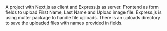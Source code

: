 A project with Next.js as client and Express.js as server.
Frontend as form fields to upload First Name, Last Name and Upload image file.
Express.js is using multer package to handle file uploads.
There is an uploads directory to save the uploaded files with names provided in fields.
